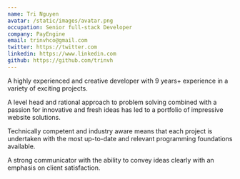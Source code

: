```yaml
---
name: Tri Nguyen
avatar: /static/images/avatar.png
occupation: Senior full-stack Developer
company: PayEngine
email: trinvhco@gmail.com
twitter: https://twitter.com
linkedin: https://www.linkedin.com
github: https://github.com/trinvh
---
```


A highly experienced and creative developer with 9 years+ experience in a variety of exciting projects.

A level head and rational approach to problem solving combined with a passion for innovative and fresh ideas has led to a portfolio of impressive website solutions. 

Technically competent and industry aware means that each project is undertaken with the most up-to-date and relevant programming foundations available. 

A strong communicator with the ability to convey ideas clearly with an emphasis on client satisfaction.
